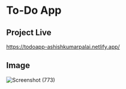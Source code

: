 # To-Do App

## Project Live
https://todoapp-ashishkumarpalai.netlify.app/

## Image
![Screenshot (773)](https://github.com/ashishkumarpalai/LetsGrowMore-Internship/assets/112760336/c9107fe5-510e-46fe-9607-db29f7199604)
